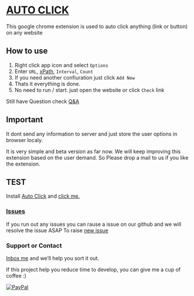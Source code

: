 # [AUTO CLICK](https://dhruv-techapps.github.io/auto-click/)

This google chrome extension is used to auto click anything (link or button) on any website


## How to use
1. Right click app icon and select `Options`
2. Enter `URL`, [xPath](https://github.com/Dhruv-Techapps/auto-click/wiki/xPath), `Interval`, `Count`
3. If you need another confiuration just click `Add New`
4. Thats it everything is done.
5. No need to run / start. just open the website or click `Check` link 

Still have Question check [Q&A](https://github.com/Dhruv-Techapps/auto-click/wiki/Q&A)

## Important
It dont send any information to server and just store the user options in browser localy. 
 
It is very simple and beta version as far now. We will keep improving this extension based on the user demand. So Please drop a mail to us if you like the extension.

## TEST
Install [Auto Click](https://chrome.google.com/webstore/detail/auto-click-beta/faeeclonpikbempnbjbbajfjjajjgfio?hl=en) and [click me.](https://dhruv-techapps.github.io/auto-click/test.html)

### [Issues](https://github.com/Dhruv-Techapps/Auto-Click/issues)
If you run out any issues you can rause a issue on our github and we will resolve the issue ASAP
To raise [new issue](https://github.com/Dhruv-Techapps/Auto-Click/issues/new) 

### Support or Contact

[Inbox me](dhruv.techapps@gmail.com) and we’ll help you sort it out.

If this project help you reduce time to develop, you can give me a cup of coffee :)

[![PayPal](https://www.paypalobjects.com/webstatic/paypalme/images/pp_logo_small.png)](https://paypal.me/DharmeshH/25?_ga=1.267642062.1305492970.1507529951)

